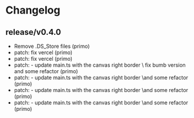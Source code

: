 # Changelog

## release/v0.4.0
* Remove .DS_Store files (primo)
* patch: fix vercel (primo)
* patch: fix vercel (primo)
* patch: - update main.ts with the canvas right border \ fix bumb version  and some refactor (primo)
* patch: - update main.ts with the canvas right border \and some refactor (primo)
* patch: - update main.ts with the canvas right border \and some refactor (primo)
* patch: - update main.ts with the canvas right border \and some refactor (primo)
